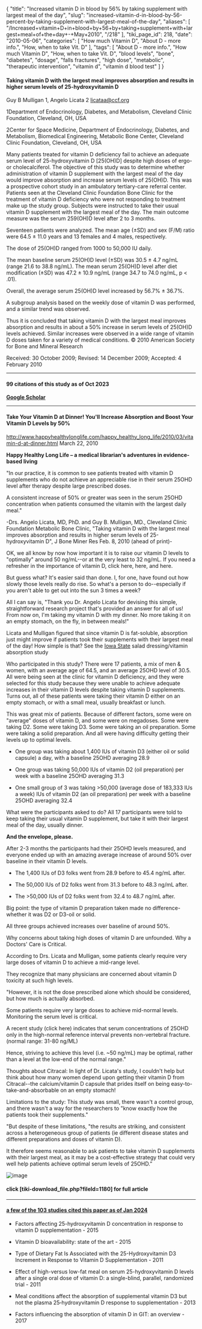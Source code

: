 {
    "title": "Increased vitamin D in blood by 56% by taking supplement with largest meal of the day",
    "slug": "increased-vitamin-d-in-blood-by-56-percent-by-taking-supplement-with-largest-meal-of-the-day",
    "aliases": [
        "/Increased+vitamin+D+in+blood+by+56+by+taking+supplement+with+largest+meal+of+the+day+-+May+2010",
        "/218"
    ],
    "tiki_page_id": 218,
    "date": "2010-05-06",
    "categories": [
        "How much Vitamin D",
        "About D - more info.",
        "How, when to take Vit. D"
    ],
    "tags": [
        "About D - more info.",
        "How much Vitamin D",
        "How, when to take Vit. D",
        "blood levels",
        "bone",
        "diabetes",
        "dosage",
        "falls fractures",
        "high dose",
        "metabolic",
        "therapeutic intervention",
        "vitamin d",
        "vitamin d blood test"
    ]
}


#### Taking vitamin D with the largest meal improves absorption and results in higher serum levels of 25-hydroxyvitamin D

Guy B Mulligan 1, Angelo Licata 2 licataa@ccf.org

1Department of Endocrinology, Diabetes, and Metabolism, Cleveland Clinic Foundation, Cleveland, OH, USA

2Center for Space Medicine, Department of Endocrinology, Diabetes, and Metabolism, Biomedical Engineering, Metabolic Bone Center, Cleveland Clinic Foundation, Cleveland, OH, USA

Many patients treated for vitamin D deficiency fail to achieve an adequate serum level of 25-hydroxyvitamin D <span>[25(OH)D]</span> despite high doses of ergo- or cholecalciferol. The objective of this study was to determine whether administration of vitamin D supplement with the largest meal of the day would improve absorption and increase serum levels of 25(OH)D. This was a prospective cohort study in an ambulatory tertiary-care referral center. Patients seen at the Cleveland Clinic Foundation Bone Clinic for the treatment of vitamin D deficiency who were not responding to treatment make up the study group. Subjects were instructed to take their usual vitamin D supplement with the largest meal of the day. The main outcome measure was the serum 259(OH)D level after 2 to 3 months. 

Seventeen patients were analyzed. The mean age (±SD) and sex (F/M) ratio were 64.5 ± 11.0 years and 13 females and 4 males, respectively. 

The dose of 25(OH)D ranged from 1000 to 50,000 IU daily. 

The mean baseline serum 25(OH)D level (±SD) was 30.5 ± 4.7 ng/mL (range 21.6 to 38.8 ng/mL). The mean serum 25(OH)D level after diet modification (±SD) was 47.2 ± 10.9 ng/mL (range 34.7 to 74.0 ng/mL, p < .01). 

Overall, the average serum 25(OH)D level increased by 56.7% ± 36.7%. 

A subgroup analysis based on the weekly dose of vitamin D was performed, and a similar trend was observed.

Thus it is concluded that taking vitamin D with the largest meal improves absorption and results in about a 50% increase in serum levels of 25(OH)D levels achieved. Similar increases were observed in a wide range of vitamin D doses taken for a variety of medical conditions. © 2010 American Society for Bone and Mineral Research

Received: 30 October 2009; Revised: 14 December 2009; Accepted: 4 February 2010

---

#### 99 citations of this study as of  Oct 2023

 **[Google Scholar](https://scholar.google.com/scholar?cites=3964965760747432440&as_sdt=5,48&sciodt=0,48&hl=en)** 

---

#### Take Your Vitamin D at Dinner! You'll Increase Absorption and Boost Your Vitamin D Levels by 50%

http://www.happyhealthylonglife.com/happy_healthy_long_life/2010/03/vitamin-d-at-dinner.html   March 22, 2010

 **Happy Healthy Long Life – a medical librarian's adventures in evidence-based living** 

"In our practice, it is common to see patients treated with vitamin D supplements who do not achieve an appreciable rise in their serum 25OHD level after therapy despite large prescribed doses.

A consistent increase of 50% or greater was seen in the serum 25OHD concentration when patients consumed the vitamin with the largest daily meal."

-Drs. Angelo Licata, MD, PhD. and Guy B. Mulligan, MD., Cleveland Clinic Foundation Metabolic Bone Clinic, "Taking vitamin D with the largest meal improves absorption and results in higher serum levels of 25-hydroxyvitamin D", J Bone Miner Res Feb. 8, 2010 (ahead of print)-

OK, we all know by now how important it is to raise our vitamin D levels to "optimally" around 50 ng/mL--or at the very least to 32 ng/mL.  If you need a refresher in the importance of vitamin D, click here, here, and here.

But guess what?  It's easier said than done.  I, for one, have found out how slowly those levels really do rise. So what's a person to do--especially if you aren't able to get out into the sun 3 times a week?

All I can say is, "Thank you Dr. Angelo Licata for devising this simple, straightforward research project that's provided an answer for all of us!  From now on, I'm taking my vitamin D with my dinner.  No more taking it on an empty stomach, on the fly, in between meals!"

Licata and Mulligan figured that since vitamin D is fat-soluble, absorption just might improve if patients took their supplements with their largest meal of the day!  How simple is that?  See the [Iowa State](http://www.happyhealthylonglife.com/happy_healthy_long_life/2010/03/olive-oil.html) salad dressing/vitamin absorption study

Who participated in this study?  There were 17 patients, a mix of men & women, with an average age of 64.5, and an average 25OHD level of 30.5.  All were being seen at the clinic for vitamin D deficiency, and they were selected for this study because they were unable to achieve adequate increases in their vitamin D levels despite taking vitamin D supplements.  Turns out, all of these patients were taking their vitamin D either on an empty stomach, or with a small meal, usually breakfast or lunch.

This was great mix of patients.  Because of different factors, some were on "average" doses of vitamin D, and some were on megadoses.  Some were taking D2.  Some were taking D3.  Some were taking an oil preparation.  Some were taking a solid preparation.  And all were having difficulty getting their levels up to optimal levels.

* One group was taking about 1,400 IUs of vitamin D3 (either oil or solid capsule) a day, with a baseline 25OHD averaging 28.9

* One group was taking 50,000 IUs of vitamin D2 (oil preparation) per week with a baseline 25OHD averaging 31.3

* One small group of 3 was taking >50,000 (average dose of 183,333 IUs a week) IUs of vitamin D2 (an oil preparation) per week with a baseline 25OHD averaging 32.4

What were the participants asked to do?  All 17 participants were told to keep taking their usual vitamin D supplement, but take it with their largest meal of the day, usually dinner. 

 **And the envelope, please.** 

After 2-3 months the participants had their 25OHD levels measured, and everyone ended up with an amazing average increase of around 50% over baseline in their vitamin D levels. 

* The 1,400 IUs of D3 folks went from 28.9 before to 45.4 ng/mL after.

* The 50,000 IUs of D2 folks went from 31.3 before to 48.3 ng/mL after.

* The >50,000 IUs of D2 folks went from 32.4 to 48.7 ng/mL after.

Big point:  the type of vitamin D preparation taken made no difference-whether it was D2 or D3-oil or solid.  

All three groups achieved increases over baseline of around 50%.

Why concerns about taking high doses of vitamin D are unfounded.  Why a Doctors' Care is Critical.

According to Drs. Licata and Mulligan, some patients clearly require very large doses of vitamin D to achieve a mid-range  level.  

They recognize that many physicians are concerned about vitamin D toxicity at such high levels.

"However, it is not the dose prescribed alone which should be considered, but how much is actually absorbed.  

Some patients require very large doses to achieve mid-normal levels.  Monitoring the serum level is critical. 

A recent study (click here) indicates that serum concentrations of 25OHD only in the high-normal reference interval prevents non-vertebral fracture.  (normal range: 31-80 ng/ML)

Hence, striving to achieve this level (i.e. ~50 ng/mL) may be optimal, rather than a level at the low-end of the normal range."

Thoughts about Citracal:  In light of Dr. Licata's study, I couldn't help but think about how many women depend upon getting their vitamin D from Citracal--the calcium/vitamin D capsule that prides itself on being easy-to-take-and-absorbable on an empty stomach! 

Limitations to the study:  This study was small, there wasn't a control group, and there wasn't a way for the researchers to "know exactly how the patients took their supplements." 

"But despite of these limitations, "the results are striking, and consistent across a heterogeneous group of patients (ie different disease states and different preparations and doses of vitamin D).  

It therefore seems reasonable to ask patients to take vitamin D supplements with their largest meal, as it may be a cost-effective strategy that could very well help patients achieve optimal serum levels of 25OHD.”

<img src="https://d1bk1kqxc0sym.cloudfront.net/attachments/gif/vit-d-with-big-meal.gif" alt="image">

#### click <span>[tiki-download_file.php?fileId=1180]</span> for full article

---

#### [a few of the 103 studies cited this paper as of Jan 2024](https://scholar.google.com/scholar?cites=3964965760747432440&as_sdt=5,48&sciodt=0,48&hl=en)

* Factors affecting 25-hydroxyvitamin D concentration in response to vitamin D supplementation - 2015

* Vitamin D bioavailability: state of the art - 2015

* Type of Dietary Fat Is Associated with the 25-Hydroxyvitamin D3 Increment in Response to Vitamin D Supplementation - 2011

* Effect of high-versus low-fat meal on serum 25-hydroxyvitamin D levels after a single oral dose of vitamin D: a single-blind, parallel, randomized trial - 2011

* Meal conditions affect the absorption of supplemental vitamin D3 but not the plasma 25‐hydroxyvitamin D response to supplementation - 2013

* Factors influencing the absorption of vitamin D in GIT: an overview - 2017